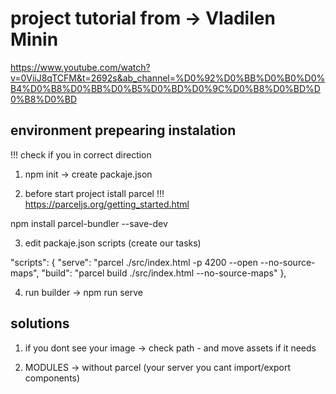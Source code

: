 # project tutorial from ->  Vladilen Minin
https://www.youtube.com/watch?v=0ViiJ8qTCFM&t=2692s&ab_channel=%D0%92%D0%BB%D0%B0%D0%B4%D0%B8%D0%BB%D0%B5%D0%BD%D0%9C%D0%B8%D0%BD%D0%B8%D0%BD

## environment prepearing instalation

!!! check if you in correct direction

1) npm init -> create packaje.json

2) before start project istall parcel !!! 
https://parceljs.org/getting_started.html

npm install parcel-bundler --save-dev

3) edit packaje.json scripts (create our tasks)

  "scripts": {
    "serve": "parcel ./src/index.html -p 4200 --open --no-source-maps",
    "build": "parcel build ./src/index.html --no-source-maps"
  },

4) run builder -> npm run serve

## solutions

1) if you dont see your image -> check path - and move assets if it needs

2) MODULES -> without parcel (your server you cant import/export components)